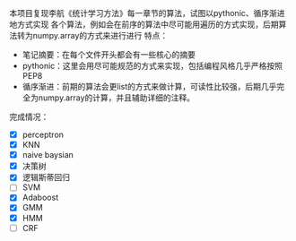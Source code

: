 本项目复现李航《统计学习方法》每一章节的算法，试图以pythonic、循序渐进地方式实现
各个算法，例如会在前序的算法中尽可能用遍历的方式实现，后期算法转为numpy.array的方式来进行进行
特点：
- 笔记摘要：在每个文件开头都会有一些核心的摘要
- pythonic：这里会用尽可能规范的方式来实现，包括编程风格几乎严格按照PEP8
- 循序渐进：前期的算法会更list的方式来做计算，可读性比较强，后期几乎完全为numpy.array的计算，并且辅助详细的注释。

完成情况：
- [x] perceptron
- [x] KNN
- [x] naive baysian
- [x] 决策树
- [x] 逻辑斯蒂回归
- [ ] SVM
- [x] Adaboost
- [x] GMM
- [x] HMM
- [ ] CRF
